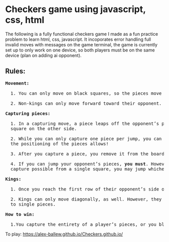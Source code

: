 # Checkers game using javascript, css, html
The following is a fully functional checkers game I made as a fun practice problem to learn html, css, javascript. It incoporates error handling full invalid moves with messages on the game terminal, the game is currently set up to only work on one device, so both players must be on the same device (plan on adding ai opponent).

## Rules: ##
<pre>
<b>Movement:</b>
  
  1. You can only move on black squares, so the pieces move diagonally. 
  
  2. Non-kings can only move forward toward their opponent.
  
<b>Capturing pieces:</b>
  
  1. In a capturing move, a piece leaps off the opponent’s piece in a diagonal line, landing on a dark
  square on the other side. 
  
  2. While you can only capture one piece per jump, you can make multiple jumps in a single turn if 
  the positioning of the pieces allows!
  
  3. After you capture a piece, you remove it from the board and the opponent collects it.
  
  4. If you can jump your opponent’s pieces, <b>you must</b>. However, if there is more than one 
  capture possible from a single square, you may jump whichever piece is preferable.
  
<b>Kings:</b>
  
  1. Once you reach the first row of their opponent’s side of the board, your checker will be kinged!
  
  2. Kings can only move diagonally, as well. However, they can move forward or backward as opposed 
  to single pieces.
  
<b>How to win:</b>
  
  1.You capture the entirety of a player’s pieces, or you block a player’s pieces from moving.
</pre>
To play: https://alex-ballew.github.io/Checkers.github.io/
